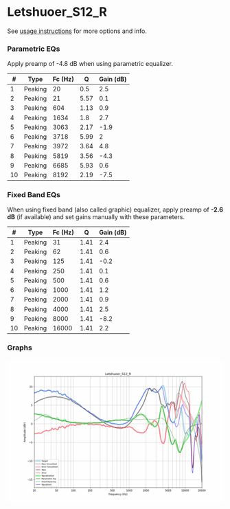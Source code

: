 # Letshuoer_S12_R
See [usage instructions](https://github.com/jaakkopasanen/AutoEq#usage) for more options and info.

### Parametric EQs
Apply preamp of -4.8 dB when using parametric equalizer.

|   # | Type    |   Fc (Hz) |    Q |   Gain (dB) |
|-----|---------|-----------|------|-------------|
|   1 | Peaking |        20 | 0.5  |         2.5 |
|   2 | Peaking |        21 | 5.57 |         0.1 |
|   3 | Peaking |       604 | 1.13 |         0.9 |
|   4 | Peaking |      1634 | 1.8  |         2.7 |
|   5 | Peaking |      3063 | 2.17 |        -1.9 |
|   6 | Peaking |      3718 | 5.99 |         2   |
|   7 | Peaking |      3972 | 3.64 |         4.8 |
|   8 | Peaking |      5819 | 3.56 |        -4.3 |
|   9 | Peaking |      6685 | 5.93 |         0.6 |
|  10 | Peaking |      8192 | 2.19 |        -7.5 |

### Fixed Band EQs
When using fixed band (also called graphic) equalizer, apply preamp of **-2.6 dB** (if available) and set gains manually with these parameters.

|   # | Type    |   Fc (Hz) |    Q |   Gain (dB) |
|-----|---------|-----------|------|-------------|
|   1 | Peaking |        31 | 1.41 |         2.4 |
|   2 | Peaking |        62 | 1.41 |         0.6 |
|   3 | Peaking |       125 | 1.41 |        -0.2 |
|   4 | Peaking |       250 | 1.41 |         0.1 |
|   5 | Peaking |       500 | 1.41 |         0.6 |
|   6 | Peaking |      1000 | 1.41 |         1.2 |
|   7 | Peaking |      2000 | 1.41 |         0.9 |
|   8 | Peaking |      4000 | 1.41 |         2.5 |
|   9 | Peaking |      8000 | 1.41 |        -8.2 |
|  10 | Peaking |     16000 | 1.41 |         2.2 |

### Graphs
![](./Letshuoer_S12_R.png)
